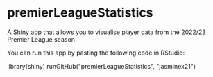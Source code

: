 # premierLeagueStatistics

A Shiny app that allows you to visualise player data from the 2022/23 Premier League season

You can run this app by pasting the following code in RStudio: 

  library(shiny)
  runGitHub("premierLeagueStatistics", "jasminex21")
